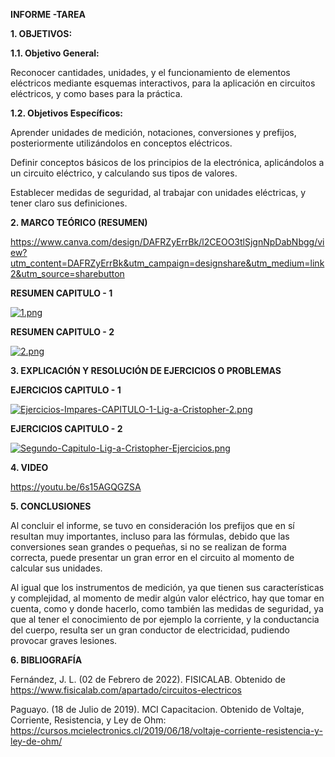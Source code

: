 **INFORME -TAREA**

**1. OBJETIVOS:**

**1.1. Objetivo General:**

Reconocer cantidades, unidades, y el funcionamiento de elementos eléctricos mediante esquemas interactivos, para la aplicación en circuitos eléctricos, y como bases para la práctica.


**1.2. Objetivos Específicos:**

Aprender unidades de medición, notaciones, conversiones y prefijos, posteriormente utilizándolos en conceptos eléctricos.

Definir conceptos básicos de los principios de la electrónica, aplicándolos a un circuito eléctrico, y calculando sus tipos de valores.

Establecer medidas de seguridad, al trabajar con unidades eléctricas, y tener claro sus definiciones.

**2. MARCO TEÓRICO (RESUMEN)**

https://www.canva.com/design/DAFRZyErrBk/l2CEOO3tlSjgnNpDabNbgg/view?utm_content=DAFRZyErrBk&utm_campaign=designshare&utm_medium=link2&utm_source=sharebutton

**RESUMEN CAPITULO - 1**

[![1.png](https://i.postimg.cc/NMk0Yf4w/1.png)](https://postimg.cc/jwCT4Tm8) 

**RESUMEN CAPITULO - 2**

[![2.png](https://i.postimg.cc/W3WQ0Bpk/2.png)](https://postimg.cc/N9XJcPHs)



**3. EXPLICACIÓN Y RESOLUCIÓN DE EJERCICIOS O PROBLEMAS**

**EJERCICIOS CAPITULO - 1**

[![Ejercicios-Impares-CAPITULO-1-Lig-a-Cristopher-2.png](https://i.postimg.cc/BvhD3pQg/Ejercicios-Impares-CAPITULO-1-Lig-a-Cristopher-2.png)](https://postimg.cc/947ztG9R)

**EJERCICIOS CAPITULO - 2**

[![Segundo-Capitulo-Lig-a-Cristopher-Ejercicios.png](https://i.postimg.cc/FFL0wwwF/Segundo-Capitulo-Lig-a-Cristopher-Ejercicios.png)](https://postimg.cc/7bqC2txj)


**4. VIDEO**

https://youtu.be/6s15AGQGZSA 

**5. CONCLUSIONES**

Al concluir el informe, se tuvo en consideración los prefijos que en sí resultan muy importantes, incluso para las fórmulas, debido que las conversiones sean grandes o pequeñas, si no se realizan de forma correcta, puede presentar un gran error en el circuito al momento de calcular sus unidades.

Al igual que los instrumentos de medición, ya que tienen sus características y complejidad, al momento de medir algún valor eléctrico, hay que tomar en cuenta, como y donde hacerlo, como también las medidas de seguridad, ya que al tener el conocimiento de por ejemplo la corriente, y la conductancia del cuerpo, resulta ser un gran conductor de electricidad, pudiendo provocar graves lesiones.

**6. BIBLIOGRAFÍA**

Fernández, J. L. (02 de Febrero de 2022). FISICALAB. Obtenido de https://www.fisicalab.com/apartado/circuitos-electricos

Paguayo. (18 de Julio de 2019). MCI Capacitacion. Obtenido de Voltaje, Corriente, Resistencia, y Ley de Ohm: https://cursos.mcielectronics.cl/2019/06/18/voltaje-corriente-resistencia-y-ley-de-ohm/


